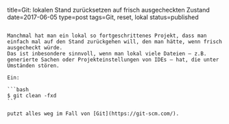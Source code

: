 title=Git: lokalen Stand zurücksetzen auf frisch ausgecheckten Zustand
date=2017-06-05
type=post
tags=Git, reset, lokal
status=published
~~~~~~

Manchmal hat man ein lokal so fortgeschrittenes Projekt, dass man einfach mal auf den Stand zurückgehen will, den man hätte, wenn frisch ausgecheckt würde.
Das ist inbesondere sinnvoll, wenn man lokal viele Dateien – z.B. generierte Sachen oder Projekteinstellungen von IDEs – hat, die unter Umständen stören.

Ein:

```bash
$ git clean -fxd
```

putzt alles weg im Fall von [Git](https://git-scm.com/).
